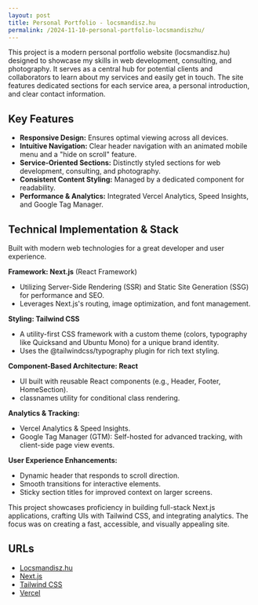 ```yaml
---
layout: post
title: Personal Portfolio - locsmandisz.hu
permalink: /2024-11-10-personal-portfolio-locsmandiszhu/
---
```


This project is a modern personal portfolio website (locsmandisz.hu) designed to showcase my skills in web development, consulting, and photography. It serves as a central hub for potential clients and collaborators to learn about my services and easily get in touch. The site features dedicated sections for each service area, a personal introduction, and clear contact information.

## Key Features
- __Responsive Design:__ Ensures optimal viewing across all devices.
- __Intuitive Navigation:__ Clear header navigation with an animated mobile menu and a "hide on scroll" feature.
- __Service-Oriented Sections:__ Distinctly styled sections for web development, consulting, and photography.
- __Consistent Content Styling:__ Managed by a dedicated component for readability.
- __Performance & Analytics:__ Integrated Vercel Analytics, Speed Insights, and Google Tag Manager.

## Technical Implementation & Stack
Built with modern web technologies for a great developer and user experience.

__Framework: Next.js__ (React Framework)
- Utilizing Server-Side Rendering (SSR) and Static Site Generation (SSG) for performance and SEO.
- Leverages Next.js's routing, image optimization, and font management.

__Styling: Tailwind CSS__
- A utility-first CSS framework with a custom theme (colors, typography like Quicksand and Ubuntu Mono) for a unique brand identity.
- Uses the @tailwindcss/typography plugin for rich text styling.

__Component-Based Architecture: React__
- UI built with reusable React components (e.g., Header, Footer, HomeSection).
- classnames utility for conditional class rendering.

__Analytics & Tracking:__
- Vercel Analytics & Speed Insights.
- Google Tag Manager (GTM): Self-hosted for advanced tracking, with client-side page view events.

__User Experience Enhancements:__
- Dynamic header that responds to scroll direction.
- Smooth transitions for interactive elements.
- Sticky section titles for improved context on larger screens.

This project showcases proficiency in building full-stack Next.js applications, crafting UIs with Tailwind CSS, and integrating analytics. The focus was on creating a fast, accessible, and visually appealing site.

## URLs
- [Locsmandisz.hu](https://locsmandisz.hu/)
- [Next.js](https://nextjs.org/)
- [Tailwind CSS](https://tailwindcss.com/)
- [Vercel](https://vercel.com/)